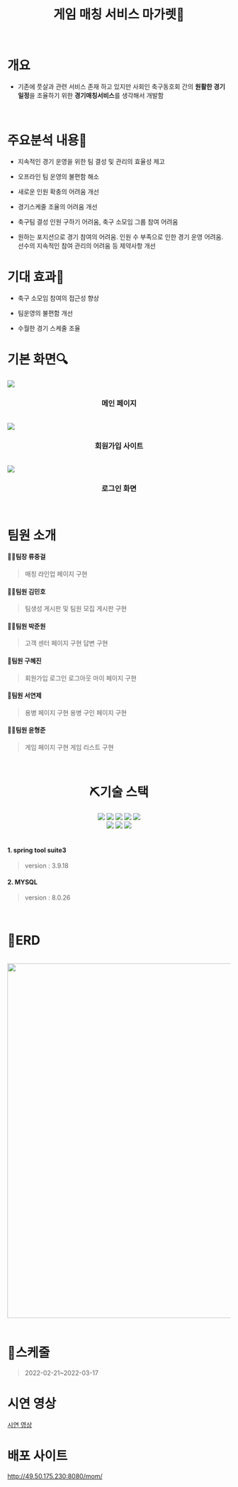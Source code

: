 # <div align="center">게임 매칭 서비스 마가렛🍪</div>
<br>

# 개요
  * 기존에 풋살과 관련 서비스 존재 하고 있지만 사회인 축구동호회 간의 **원활한 경기일정**을 조율하기 위한 **경기매칭서비스**를 생각해서 개발함
<br>

#  주요분석 내용📃

   

* 지속적인 경기 운영을 위한 팀 결성 및 관리의 효율성 제고

   

* 오프라인 팀 운영의 불편함 해소

   

* 새로운 인원 확충의 어려움 개선

   

* 경기스케줄 조율의 어려움 개선

   

* 축구팀 결성 인원 구하기 어려움, 축구 소모임 그룹 참여 어려움

   

* 원하는 포지션으로 경기 참여의 어려움. 인원 수 부족으로 인한 경기 운영 어려움. 선수의 지속적인 참여   관리의 어려움 등 제약사항 개선

   

#  기대 효과🎁

   

* 축구 소모임 참여의 접근성 향상

   

* 팀운영의 불편함 개선

   

* 수월한 경기 스케줄 조율

             



# 기본 화면🔍

 <img src=https://user-images.githubusercontent.com/88082341/158760694-8887449a-e872-4461-89ee-8767aa018bf4.PNG>
  <div align=center><h3>메인 페이지</h3></div>
    <br>
 <img src=https://user-images.githubusercontent.com/88082341/158760670-aafe1e2e-b051-42ac-9831-fff62570b700.PNG>
    <div align=center><h3>회원가입 사이트</h3></div>
       <br>
 <img src=https://user-images.githubusercontent.com/88082341/158760670-aafe1e2e-b051-42ac-9831-fff62570b700.PNG>     
  <div align=center><h3>로그인 화면</h3></div>
       <br>


# 팀원 소개
#### 🙆‍♂️팀장 류중걸
>매칭 라인업 페이지 구현

#### 🧏‍♂️팀원 김민호
  >팀생성 게시판 및 팀원 모집 게시판 구현
#### 💁‍♂️팀원 박준원
  >고객 센터 페이지 구현 답변 구현
#### 🧏‍팀원 구혜진
  >회원가입 로그인 로그아웃 마이 페이지 구현
#### 💁‍팀원 서연제
  >용병 페이지 구현 용병 구인 페이지 구현
#### 🙎‍♂️팀원 윤형준
  >게임 페이지 구현 게임 리스트 구현

</br>
 <div align=center><h1>⛏기술 스택</h1></div>
<div align=center> 

  <img src="https://img.shields.io/badge/JAVA-007396?style=for-the-badge&logo=java&logoColor=white">
    <img src="https://img.shields.io/badge/html5-E34F26?style=for-the-badge&logo=html5&logoColor=white">
<img src="https://img.shields.io/badge/css-1572B6?style=for-the-badge&logo=css3&logoColor=white">
<img src="https://img.shields.io/badge/javascript-F7DF1E?style=for-the-badge&logo=javascript&logoColor=black">
<img src="https://img.shields.io/badge/jquery-0769AD?style=for-the-badge&logo=jquery&logoColor=white">
<br>
<img src="https://img.shields.io/badge/mysql-4479A1?style=for-the-badge&logo=mysql&logoColor=white">
<img src="https://img.shields.io/badge/spring-6DB33F?style=for-the-badge&logo=spring&logoColor=white">
<img src="https://img.shields.io/badge/bootstrap-7952B3?style=for-the-badge&logo=bootstrap&logoColor=white">

</div>
<br>
 
   #### 1. spring tool suite3
   > version : 3.9.18

   #### 2. MYSQL 
   >  version : 8.0.26

</br>
<h1>💾ERD</h1>
<br>
  <div align="center">
  <img src=https://user-images.githubusercontent.com/88082341/158753987-f6aa0db2-f2b6-45b5-9bbe-48006fc6fe81.png width="1000" height="800"/>
  </div>
  <br>
  
# 📅스케줄

>2022-02-21~2022-03-17

# 시연 영상 
<a href="https://www.youtube.com/embed/SqijIjMUQMY">시연 영상 </a>
       <br>

# 배포 사이트 
http://49.50.175.230:8080/mom/
 
